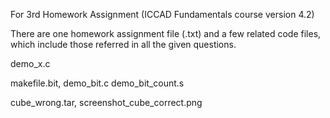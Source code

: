 For 3rd Homework Assignment (ICCAD Fundamentals course version 4.2)

There are one homework assignment file (.txt) and a few related code files, which include those referred in all the given questions.

demo_x.c

makefile.bit, demo_bit.c demo_bit_count.s

cube_wrong.tar, screenshot_cube_correct.png
